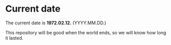 # Current date

The current date is **1972.02.12.** (YYYY.MM.DD.)

This repository will be good when the world ends, so we will know how long it lasted.